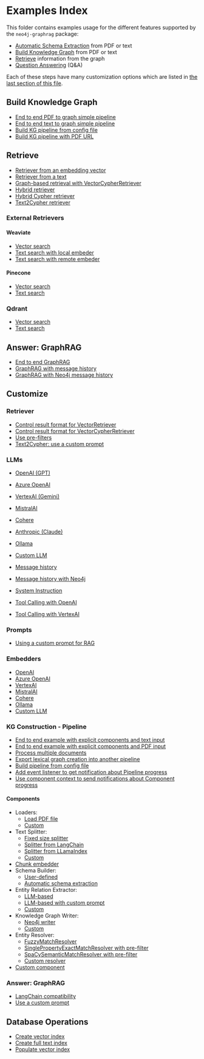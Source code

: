 # Examples Index

This folder contains examples usage for the different features
supported by the `neo4j-graphrag` package:

- [Automatic Schema Extraction](#schema-extraction) from PDF or text
- [Build Knowledge Graph](#build-knowledge-graph) from PDF or text
- [Retrieve](#retrieve) information from the graph
- [Question Answering](#answer-graphrag) (Q&A)

Each of these steps have many customization options which
are listed in [the last section of this file](#customize).

## Build Knowledge Graph

- [End to end PDF to graph simple pipeline](build_graph/simple_kg_builder_from_pdf.py)
- [End to end text to graph simple pipeline](build_graph/simple_kg_builder_from_text.py)
- [Build KG pipeline from config file](build_graph/from_config_files/simple_kg_pipeline_from_config_file.py)
- [Build KG pipeline with PDF URL](build_graph/from_config_files/simple_kg_pipeline_from_config_file_with_url.py)


## Retrieve

- [Retriever from an embedding vector](retrieve/similarity_search_for_vector.py)
- [Retriever from a text](retrieve/similarity_search_for_text.py)
- [Graph-based retrieval with VectorCypherRetriever](retrieve/vector_cypher_retriever.py)
- [Hybrid retriever](./retrieve/hybrid_retriever.py)
- [Hybrid Cypher retriever](./retrieve/hybrid_cypher_retriever.py)
- [Text2Cypher retriever](./retrieve/text2cypher_search.py)


### External Retrievers

#### Weaviate

- [Vector search](customize/retrievers/external/weaviate/weaviate_vector_search.py)
- [Text search with local embeder](customize/retrievers/external/weaviate/weaviate_text_search_local_embedder.py)
- [Text search with remote embeder](customize/retrievers/external/weaviate/weaviate_text_search_remote_embedder.py)

#### Pinecone

- [Vector search](./customize/retrievers/external/pinecone/pinecone_vector_search.py)
- [Text search](./customize/retrievers/external/pinecone/pinecone_text_search.py)


### Qdrant

- [Vector search](./customize/retrievers/external/qdrant/qdrant_vector_search.py)
- [Text search](./customize/retrievers/external/qdrant/qdrant_text_search.py)


## Answer: GraphRAG

- [End to end GraphRAG](./answer/graphrag.py)
- [GraphRAG with message history](./question_answering/graphrag_with_message_history.py)
- [GraphRAG with Neo4j message history](./question_answering/graphrag_with_neo4j_message_history.py)

## Customize

### Retriever

- [Control result format for VectorRetriever](customize/retrievers/result_formatter_vector_retriever.py)
- [Control result format for VectorCypherRetriever](customize/retrievers/result_formatter_vector_cypher_retriever.py)
- [Use pre-filters](customize/retrievers/use_pre_filters.py)
- [Text2Cypher: use a custom prompt](customize/retrievers/text2cypher_custom_prompt.py)

### LLMs

- [OpenAI (GPT)](./customize/llms/openai_llm.py)
- [Azure OpenAI]()
- [VertexAI (Gemini)](./customize/llms/vertexai_llm.py)
- [MistralAI](./customize/llms/mistalai_llm.py)
- [Cohere](./customize/llms/cohere_llm.py)
- [Anthropic (Claude)](./customize/llms/anthropic_llm.py)
- [Ollama](./customize/llms/ollama_llm.py)
- [Custom LLM](./customize/llms/custom_llm.py)

- [Message history](./customize/llms/llm_with_message_history.py)
- [Message history with Neo4j](./customize/llms/llm_with_neo4j_message_history.py)
- [System Instruction](./customize/llms/llm_with_system_instructions.py)

- [Tool Calling with OpenAI](./customize/llms/openai_tool_calls.py)
- [Tool Calling with VertexAI](./customize/llms/vertexai_tool_calls.py)


### Prompts

- [Using a custom prompt for RAG](customize/answer/custom_prompt.py)


### Embedders

- [OpenAI](./customize/embeddings/openai_embeddings.py)
- [Azure OpenAI](./customize/embeddings/azure_openai_embeddings.py)
- [VertexAI](./customize/embeddings/vertexai_embeddings.py)
- [MistralAI](./customize/embeddings/mistalai_embeddings.py)
- [Cohere](./customize/embeddings/cohere_embeddings.py)
- [Ollama](./customize/embeddings/ollama_embeddings.py)
- [Custom LLM](./customize/embeddings/custom_embeddings.py)


### KG Construction - Pipeline

- [End to end example with explicit components and text input](./customize/build_graph/pipeline/kg_builder_from_text.py)
- [End to end example with explicit components and PDF input](./customize/build_graph/pipeline/kg_builder_from_pdf.py)
- [Process multiple documents](./customize/build_graph/pipeline/kg_builder_two_documents_entity_resolution.py)
- [Export lexical graph creation into another pipeline](./customize/build_graph/pipeline/text_to_lexical_graph_to_entity_graph_two_pipelines.py)
- [Build pipeline from config file](customize/build_graph/pipeline/from_config_files/pipeline_from_config_file.py)
- [Add event listener to get notification about Pipeline progress](./customize/build_graph/pipeline/pipeline_with_notifications.py)
- [Use component context to send notifications about Component progress](./customize/build_graph/pipeline/pipeline_with_component_notifications.py)


#### Components

- Loaders:
  - [Load PDF file](./customize/build_graph/components/loaders/pdf_loader.py)
  - [Custom](./customize/build_graph/components/loaders/custom_loader.py)
- Text Splitter:
  - [Fixed size splitter](./customize/build_graph/components/splitters/fixed_size_splitter.py)
  - [Splitter from LangChain](./customize/build_graph/components/splitters/langhchain_splitter.py)
  - [Splitter from LLamaIndex](./customize/build_graph/components/splitters/llamaindex_splitter.py)
  - [Custom](./customize/build_graph/components/splitters/custom_splitter.py)
- [Chunk embedder]()
- Schema Builder:
  - [User-defined](./customize/build_graph/components/schema_builders/schema.py)
  - [Automatic schema extraction](./automatic_schema_extraction/schema_from_text.py)
- Entity Relation Extractor:
  - [LLM-based](./customize/build_graph/components/extractors/llm_entity_relation_extractor.py)
  - [LLM-based with custom prompt](./customize/build_graph/components/extractors/llm_entity_relation_extractor_with_custom_prompt.py)
  - [Custom](./customize/build_graph/components/extractors/custom_extractor.py)
- Knowledge Graph Writer:
  - [Neo4j writer](./customize/build_graph/components/writers/neo4j_writer.py)
  - [Custom](./customize/build_graph/components/writers/custom_writer.py)
- Entity Resolver:
  - [FuzzyMatchResolver](./customize/build_graph/components/resolvers/fuzzy_match_entity_resolver_pre_filter.py)
  - [SinglePropertyExactMatchResolver with pre-filter](./customize/build_graph/components/resolvers/simple_entity_resolver_pre_filter.py)
  - [SpaCySemanticMatchResolver with pre-filter](./customize/build_graph/components/resolvers/spacy_entity_resolver_pre_filter.py)
  - [Custom resolver](./customize/build_graph/components/resolvers/custom_resolver.py)
- [Custom component](./customize/build_graph/components/custom_component.py)


### Answer: GraphRAG

- [LangChain compatibility](./customize/answer/langchain_compatiblity.py)
- [Use a custom prompt](./customize/answer/custom_prompt.py)


## Database Operations

- [Create vector index](database_operations/create_vector_index.py)
- [Create full text index](create_fulltext_index.py)
- [Populate vector index](populate_vector_index.py)
